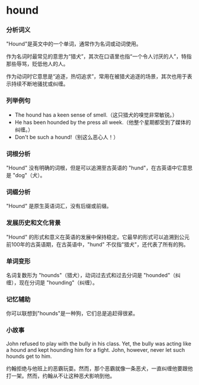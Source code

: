 # hound

### 分析词义

  

"Hound"是英文中的一个单词，通常作为名词或动词使用。

  

作为名词时最常见的意思为“猎犬”，其次在口语里也指“一个令人讨厌的人”，特指那些辱骂，贬低他人的人。

  

作为动词时它意思是“追逐，热切追求”，常用在被猎犬追逐的场景，其次也用于表示持续不断地骚扰或纠缠。

  

### 列举例句

  

*   The hound has a keen sense of smell.（这只猎犬的嗅觉非常敏锐。）
*   He has been hounded by the press all week.（他整个星期都受到了媒体的纠缠。）
*   Don't be such a hound!（别这么恶心人！）

  

### 词根分析

  

"Hound" 没有明确的词根，但是可以追溯至古英语的 "hund"，在古英语中它意思是 "dog"（犬）。

  

### 词缀分析

  

"Hound" 是原生英语词汇，没有后缀或前缀。

  

### 发展历史和文化背景

  

"Hound" 的形式和意义在英语的发展中保持稳定。它最早的形式可以追溯到公元前100年的古英语期，在古英语中，"hund" 不仅指"猎犬"，还代表了所有的狗。

  

### 单词变形

  

名词复数形为 "hounds"（猎犬），动词过去式和过去分词是 "hounded"（纠缠），现在分词是 "hounding"（纠缠）。

  

### 记忆辅助

  

你可以联想到"hounds"是一种狗，它们总是追赶得很紧。

  

### 小故事

  

John refused to play with the bully in his class. Yet, the bully was acting like a hound and kept hounding him for a fight. John, however, never let such hounds get to him.

  

约翰拒绝与他班上的恶霸玩耍。然而，那个恶霸就像一条恶犬，一直纠缠他要跟他打一架。然而，约翰从不让这种恶犬影响到他。
